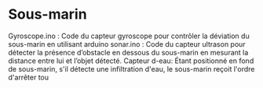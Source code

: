 # Sous-marin
 Gyroscope.ino : Code du capteur gyroscope pour contrôler la déviation du sous-marin en utilisant arduino 
sonar.ino : Code du capteur ultrason pour détecter la présence d’obstacle en dessous du sous-marin en 
mesurant la distance entre lui et l’objet détecté.
Capteur d-eau: Étant positionné en fond de sous-marin, s'il détecte une infiltration d'eau, le sous-marin reçoit l'ordre d'arrêter tou
